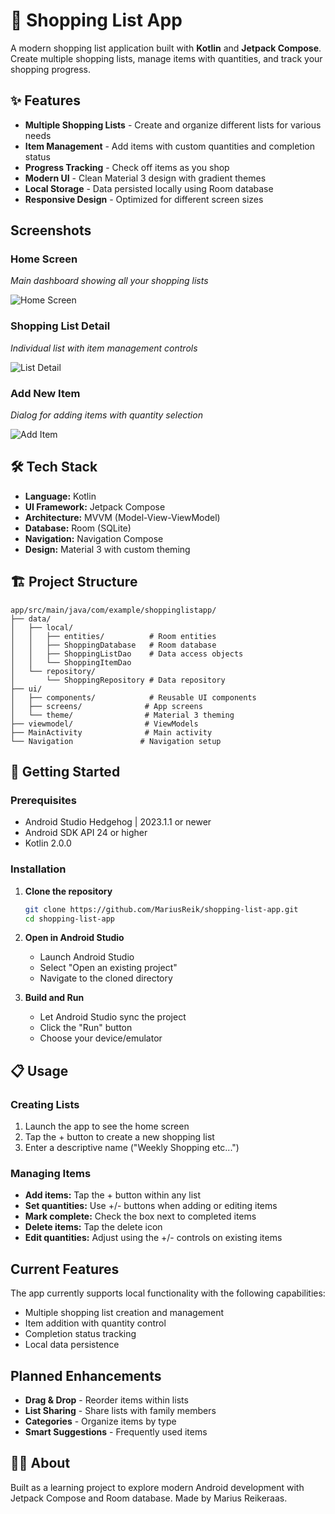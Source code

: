 # 🛒 Shopping List App

A modern shopping list application built with **Kotlin** and **Jetpack Compose**. Create multiple shopping lists, manage items with quantities, and track your shopping progress.

## ✨ Features

- **Multiple Shopping Lists** - Create and organize different lists for various needs
- **Item Management** - Add items with custom quantities and completion status
- **Progress Tracking** - Check off items as you shop
- **Modern UI** - Clean Material 3 design with gradient themes
- **Local Storage** - Data persisted locally using Room database
- **Responsive Design** - Optimized for different screen sizes

##  Screenshots

### Home Screen
*Main dashboard showing all your shopping lists*

![Home Screen](screenshots/home_screen.jpg)

### Shopping List Detail
*Individual list with item management controls*

![List Detail](screenshots/list_detail.jpg)

### Add New Item
*Dialog for adding items with quantity selection*

![Add Item](screenshots/add_item.jpg)

## 🛠 Tech Stack

- **Language:** Kotlin
- **UI Framework:** Jetpack Compose
- **Architecture:** MVVM (Model-View-ViewModel)
- **Database:** Room (SQLite)
- **Navigation:** Navigation Compose
- **Design:** Material 3 with custom theming

## 🏗 Project Structure

```
app/src/main/java/com/example/shoppinglistapp/
├── data/
│   ├── local/
│   │   ├── entities/          # Room entities
│   │   ├── ShoppingDatabase   # Room database
│   │   ├── ShoppingListDao    # Data access objects
│   │   └── ShoppingItemDao
│   └── repository/
│       └── ShoppingRepository # Data repository
├── ui/
│   ├── components/            # Reusable UI components
│   ├── screens/              # App screens
│   └── theme/                # Material 3 theming
├── viewmodel/                # ViewModels
├── MainActivity              # Main activity
└── Navigation               # Navigation setup
```

## 🚀 Getting Started

### Prerequisites

- Android Studio Hedgehog | 2023.1.1 or newer
- Android SDK API 24 or higher
- Kotlin 2.0.0

### Installation

1. **Clone the repository**
   ```bash
   git clone https://github.com/MariusReik/shopping-list-app.git
   cd shopping-list-app
   ```

2. **Open in Android Studio**
   - Launch Android Studio
   - Select "Open an existing project"
   - Navigate to the cloned directory

3. **Build and Run**
   - Let Android Studio sync the project
   - Click the "Run" button
   - Choose your device/emulator

## 📋 Usage

### Creating Lists
1. Launch the app to see the home screen
2. Tap the + button to create a new shopping list
3. Enter a descriptive name ("Weekly Shopping etc...")

### Managing Items
- **Add items:** Tap the + button within any list
- **Set quantities:** Use +/- buttons when adding or editing items
- **Mark complete:** Check the box next to completed items
- **Delete items:** Tap the delete icon
- **Edit quantities:** Adjust using the +/- controls on existing items

## Current Features

The app currently supports local functionality with the following capabilities:
- Multiple shopping list creation and management
- Item addition with quantity control
- Completion status tracking
- Local data persistence

## Planned Enhancements

- **Drag & Drop** - Reorder items within lists
- **List Sharing** - Share lists with family members
- **Categories** - Organize items by type
- **Smart Suggestions** - Frequently used items

## 👨‍💻 About

Built as a learning project to explore modern Android development with Jetpack Compose and Room database. 
Made by Marius Reikeraas.
